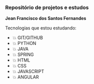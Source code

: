 ### Repositório de projetos e estudos


**Jean Francisco dos Santos Fernandes**

Tecnologias que estou estudando:

- 💥 GIT/GITHUB
- 💥 PYTHON
- 💥 JAVA
- 💥 SPRING
- 💥 HTML
- 💥 CSS
- 💥 JAVASCRIPT
- 💥 ANGULAR

